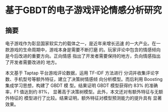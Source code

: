 # 基于GBDT的电子游戏评论情感分析研究
## 摘要
  电子游戏作为彰显国家软实力的载体之一，是近年来增长迅速
的一大产业。在一款游戏的生命周期中，游戏本身是需要不断打磨
的。玩家评论中包含的情感倾向是今后改进的重要方向。正向情感
指出了开发者需要保持的地方，负向情感指出了开发者需要改进的
地方。

  本文基于 Taptap 平台游戏评论数据，运用 TF-IDF 方法进行
分词并收集评论字数、手机型号等额外特征，建立了决策树情感倾
向分析模型。而后利用 Boosting 集成学习思想，构建了 GBDT 模
型。结果证明 GBDT 模型获得约 83% 的准确率，F1 值达到约 81%，
显著高于决策树模型。此外，本文还对有额外特征与无额外特征的
模型进行了比较。结果证明，额外特征对模型预测能力的提升具有
显著效果。
